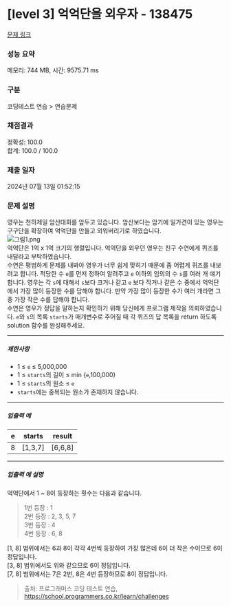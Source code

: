 # [level 3] 억억단을 외우자 - 138475 

[문제 링크](https://school.programmers.co.kr/learn/courses/30/lessons/138475) 

### 성능 요약

메모리: 744 MB, 시간: 9575.71 ms

### 구분

코딩테스트 연습 > 연습문제

### 채점결과

정확성: 100.0<br/>합계: 100.0 / 100.0

### 제출 일자

2024년 07월 13일 01:52:15

### 문제 설명

<p>영우는 천하제일 암산대회를 앞두고 있습니다. 암산보다는 암기에 일가견이 있는 영우는 구구단을 확장하여 억억단을 만들고 외워버리기로 하였습니다.<br>
<img src="https://grepp-programmers.s3.ap-northeast-2.amazonaws.com/files/production/cc875dfd-d9d5-4594-8c3c-06e7e1ba9e22/%EA%B7%B8%EB%A6%BC1.png" title="" alt="그림1.png"><br>
억억단은 1억 x 1억 크기의 행렬입니다. 억억단을 외우던 영우는 친구 수연에게 퀴즈를 내달라고 부탁하였습니다.<br>
수연은 평범하게 문제를 내봐야 영우가 너무 쉽게 맞히기 때문에 좀 어렵게 퀴즈를 내보려고 합니다. 적당한 수 <code>e</code>를 먼저 정하여 알려주고 <code>e</code> 이하의 임의의 수 <code>s</code>를 여러 개 얘기합니다. 영우는 각 <code>s</code>에 대해서 <code>s</code>보다 크거나 같고 <code>e</code> 보다 작거나 같은 수 중에서 억억단에서 가장 많이 등장한 수를 답해야 합니다. 만약 가장 많이 등장한 수가 여러 개라면 그 중 가장 작은 수를 답해야 합니다.<br>
수연은 영우가 정답을 말하는지 확인하기 위해 당신에게 프로그램 제작을 의뢰하였습니다. <code>e</code>와 <code>s</code>의 목록 <code>starts</code>가 매개변수로 주어질 때 각 퀴즈의 답 목록을 return 하도록 solution 함수를 완성해주세요.</p>

<hr>

<h5>제한사항</h5>

<ul>
<li>1 ≤ <code>e</code> ≤ 5,000,000</li>
<li>1 ≤ <code>starts</code>의 길이 ≤ min {<code>e</code>,100,000}</li>
<li>1 ≤ <code>starts</code>의 원소 ≤ <code>e</code></li>
<li><code>starts</code>에는 중복되는 원소가 존재하지 않습니다.</li>
</ul>

<hr>

<h5>입출력 예</h5>
<table class="table">
        <thead><tr>
<th>e</th>
<th>starts</th>
<th>result</th>
</tr>
</thead>
        <tbody><tr>
<td>8</td>
<td>[1,3,7]</td>
<td>[6,6,8]</td>
</tr>
</tbody>
      </table>
<hr>

<h5>입출력 예 설명</h5>

<p>억억단에서 1 ~ 8이 등장하는 횟수는 다음과 같습니다.</p>

<blockquote>
<p>1번 등장 : 1<br>
2번 등장 : 2, 3, 5, 7<br>
3번 등장 : 4<br>
4번 등장 : 6, 8</p>
</blockquote>

<p>[1, 8] 범위에서는 6과 8이 각각 4번씩 등장하여 가장 많은데 6이 더 작은 수이므로 6이 정답입니다.<br>
[3, 8] 범위에서도 위와 같으므로 6이 정답입니다.<br>
[7, 8] 범위에서는 7은 2번, 8은 4번 등장하므로 8이 정답입니다.</p>


> 출처: 프로그래머스 코딩 테스트 연습, https://school.programmers.co.kr/learn/challenges
